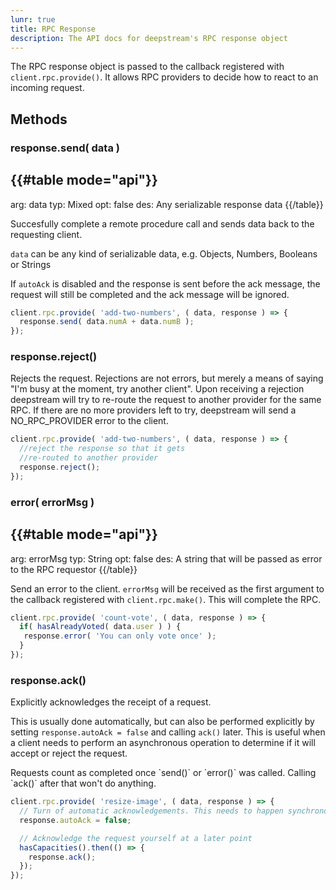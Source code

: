```yaml
---
lunr: true
title: RPC Response
description: The API docs for deepstream's RPC response object
---
```


The RPC response object is passed to the callback registered with `client.rpc.provide()`. It allows RPC providers to decide how to react to an incoming request.

## Methods

### response.send( data )
{{#table mode="api"}}
-
  arg: data
  typ: Mixed
  opt: false
  des: Any serializable response data
{{/table}}

Succesfully complete a remote procedure call and sends data back to the requesting client.

`data` can be any kind of serializable data, e.g. Objects, Numbers, Booleans or Strings

If `autoAck` is disabled and the response is sent before the ack message, the request will still be completed and the ack message will be ignored.

```javascript
client.rpc.provide( 'add-two-numbers', ( data, response ) => {
  response.send( data.numA + data.numB );
});
```

### response.reject()
Rejects the request. Rejections are not errors, but merely a means of saying "I'm busy at the moment, try another client". Upon receiving a rejection deepstream will try to re-route the request to another provider for the same RPC. If there are no more providers left to try, deepstream will send a NO_RPC_PROVIDER error to the client.

```javascript
client.rpc.provide( 'add-two-numbers', ( data, response ) => {
  //reject the response so that it gets
  //re-routed to another provider
  response.reject();
});
```

### error( errorMsg )
{{#table mode="api"}}
-
  arg: errorMsg
  typ: String
  opt: false
  des: A string that will be passed as error to the RPC requestor
{{/table}}

Send an error to the client. `errorMsg` will be received as the first argument to the callback registered with `client.rpc.make()`. This will complete the RPC.

```javascript
client.rpc.provide( 'count-vote', ( data, response ) => {
  if( hasAlreadyVoted( data.user ) ) {
   response.error( 'You can only vote once' );
  }
});
```

### response.ack()
Explicitly acknowledges the receipt of a request.

This is usually done automatically, but can also be performed explicitly by setting `response.autoAck = false` and calling `ack()` later. This is useful when a client needs to perform an asynchronous operation to determine if it will accept or reject the request.

<div class="info">
Requests count as completed once `send()` or `error()` was called. Calling `ack()` after that won't do anything.
</div>

```javascript
client.rpc.provide( 'resize-image', ( data, response ) => {
  // Turn of automatic acknowledgements. This needs to happen synchronously
  response.autoAck = false;

  // Acknowledge the request yourself at a later point
  hasCapacities().then(() => {
    response.ack();
  });
});
```
